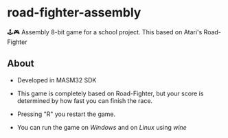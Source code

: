# road-fighter-assembly
🕹🎮 Assembly 8-bit game for a school project. This based on Atari's Road-Fighter

## About
 * Developed in MASM32 SDK
 
 * This game is completely based on Road-Fighter, but your score is determined by how fast you can finish the race.

 * Pressing "R" you restart the game.


 * You can run the game on _Windows_ and on _Linux_ using _wine_
